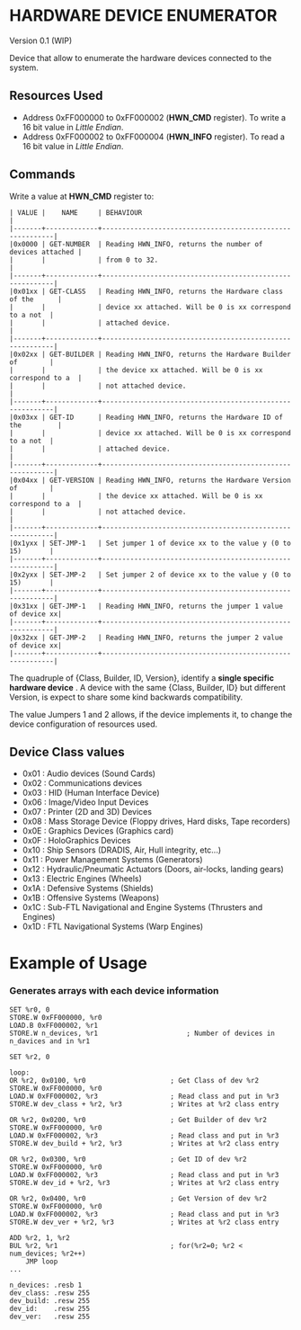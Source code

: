 HARDWARE DEVICE ENUMERATOR
==========================
Version 0.1 (WIP) 

Device that allow to enumerate the hardware devices connected to the system.

Resources Used
--------------

- Address 0xFF000000 to 0xFF000002 (**HWN_CMD** register). To write a 16 bit value in *Little Endian*. 
- Address 0xFF000002 to 0xFF000004 (**HWN_INFO** register). To read a 16 bit value in *Little Endian*. 

Commands
--------
Write a value at **HWN_CMD** register to:


    | VALUE |    NAME     | BEHAVIOUR                                                |  
    |-------+-------------+----------------------------------------------------------|
    |0x0000 | GET-NUMBER  | Reading HWN_INFO, returns the number of devices attached |
    |       |             | from 0 to 32.                                            |
    |-------+-------------+----------------------------------------------------------|
    |0x01xx | GET-CLASS   | Reading HWN_INFO, returns the Hardware class of the      |
    |       |             | device xx attached. Will be 0 is xx correspond to a not  |
    |       |             | attached device.                                         |
    |-------+-------------+----------------------------------------------------------|
    |0x02xx | GET-BUILDER | Reading HWN_INFO, returns the Hardware Builder of        |
    |       |             | the device xx attached. Will be 0 is xx correspond to a  |
    |       |             | not attached device.                                     |
    |-------+-------------+----------------------------------------------------------|
    |0x03xx | GET-ID      | Reading HWN_INFO, returns the Hardware ID of the         |
    |       |             | device xx attached. Will be 0 is xx correspond to a not  |
    |       |             | attached device.                                         |
    |-------+-------------+----------------------------------------------------------|
    |0x04xx | GET-VERSION | Reading HWN_INFO, returns the Hardware Version of        |
    |       |             | the device xx attached. Will be 0 is xx correspond to a  |
    |       |             | not attached device.                                     |
    |-------+-------------+----------------------------------------------------------|
    |0x1yxx | SET-JMP-1   | Set jumper 1 of device xx to the value y (0 to 15)       |
    |-------+-------------+----------------------------------------------------------|
    |0x2yxx | SET-JMP-2   | Set jumper 2 of device xx to the value y (0 to 15)       |
    |-------+-------------+----------------------------------------------------------|
    |0x31xx | GET-JMP-1   | Reading HWN_INFO, returns the jumper 1 value of device xx|
    |-------+-------------+----------------------------------------------------------|
    |0x32xx | GET-JMP-2   | Reading HWN_INFO, returns the jumper 2 value of device xx|
    |-------+-------------+----------------------------------------------------------|
           
           
The quadruple of {Class, Builder, ID, Version}, identify a **single specific hardware device**
 . A device with the same {Class, Builder, ID} but different Version, is expect to share some kind backwards compatibility. 
 
The value Jumpers 1 and 2 allows, if the device implements it, to change the device configuration of resources used.

Device Class values
-------------------

- 0x01 : Audio devices (Sound Cards)
- 0x02 : Communications devices
- 0x03 : HID (Human Interface Device)
- 0x06 : Image/Video Input Devices
- 0x07 : Printer (2D and 3D) Devices
- 0x08 : Mass Storage Device (Floppy drives, Hard disks, Tape recorders)
- 0x0E : Graphics Devices (Graphics card)
- 0x0F : HoloGraphics Devices
- 0x10 : Ship Sensors (DRADIS, Air, Hull integrity, etc...)
- 0x11 : Power Management Systems (Generators)
- 0x12 : Hydraulic/Pneumatic Actuators (Doors, air-locks, landing gears)
- 0x13 : Electric Engines (Wheels)
- 0x1A : Defensive Systems (Shields)
- 0x1B : Offensive Systems (Weapons)
- 0x1C : Sub-FTL Navigational and Engine Systems (Thrusters and Engines)
- 0x1D : FTL Navigational Systems (Warp Engines)

Example of Usage
================

### Generates arrays with each device information

    
    SET %r0, 0
    STORE.W 0xFF000000, %r0
    LOAD.B 0xFF000002, %r1
    STORE.W n_devices, %r1                      ; Number of devices in n_davices and in %r1
    
    SET %r2, 0
    
    loop:
    OR %r2, 0x0100, %r0                     ; Get Class of dev %r2
    STORE.W 0xFF000000, %r0
    LOAD.W 0xFF000002, %r3                  ; Read class and put in %r3
    STORE.W dev_class + %r2, %r3            ; Writes at %r2 class entry

    OR %r2, 0x0200, %r0                     ; Get Builder of dev %r2
    STORE.W 0xFF000000, %r0
    LOAD.W 0xFF000002, %r3                  ; Read class and put in %r3
    STORE.W dev_build + %r2, %r3            ; Writes at %r2 class entry
    
    OR %r2, 0x0300, %r0                     ; Get ID of dev %r2
    STORE.W 0xFF000000, %r0
    LOAD.W 0xFF000002, %r3                  ; Read class and put in %r3
    STORE.W dev_id + %r2, %r3               ; Writes at %r2 class entry
    
    OR %r2, 0x0400, %r0                     ; Get Version of dev %r2
    STORE.W 0xFF000000, %r0
    LOAD.W 0xFF000002, %r3                  ; Read class and put in %r3
    STORE.W dev_ver + %r2, %r3              ; Writes at %r2 class entry
            
    ADD %r2, 1, %r2 
    BUL %r2, %r1                            ; for(%r2=0; %r2 < num_devices; %r2++)
        JMP loop
    ...

    n_devices: .resb 1
    dev_class: .resw 255
    dev_build: .resw 255 
    dev_id:    .resw 255
    dev_ver:   .resw 255

